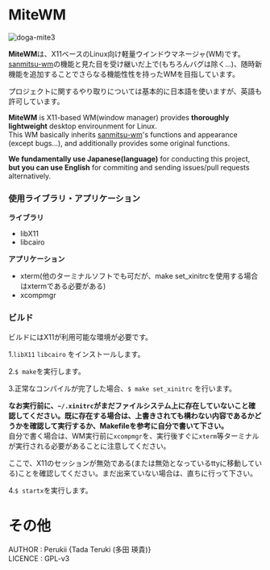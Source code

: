 # MiteWM

![doga-mite3](https://user-images.githubusercontent.com/57752033/89909409-004ced00-dc2a-11ea-980a-7ff7d0de59aa.gif)


**MiteWM**は、X11ベースのLinux向け軽量ウインドウマネージャ(WM)です。 <br>
[sanmitsu-wm](https://github.com/Perukii/sanmitsu-wm)の機能と見た目を受け継いだ上で(もちろんバグは除く...)、随時新機能を追加することでさらなる機能性性を持ったWMを目指しています。

プロジェクトに関するやり取りについては基本的に日本語を使いますが、英語も許可しています。

**MiteWM** is X11-based WM(window manager) provides **thoroughly lightweight** desktop envirounment for Linux. <br>
This WM basically inherits [sanmitsu-wm](https://github.com/Perukii/sanmitsu-wm)'s functions and appearance (except bugs...), and additionally provides some original functions.  

**We fundamentally use Japanese(language)** for conducting this project, **but you can use English** for commiting and sending issues/pull requests alternatively.

### 使用ライブラリ・アプリケーション

**ライブラリ**
 - libX11
 - libcairo
 
**アプリケーション**
  - xterm(他のターミナルソフトでも可だが、make set_xinitrcを使用する場合はxtermである必要がある)
  - xcompmgr
 
### ビルド

ビルドにはX11が利用可能な環境が必要です。<br>

1.`libX11` `libcairo` をインストールします。<br>

2.`$ make`を実行します。 <br>

3.正常なコンパイルが完了した場合、`$ make set_xinitrc` を行います。<br>

**なお実行前に、`~/.xinitrc`がまだファイルシステム上に存在していないこと確認してください。既に存在する場合は、上書きされても構わない内容であるかどうかを確認して実行するか、Makefileを参考に自分で書いて下さい。** <br> 
自分で書く場合は、WM実行前に`xcompmgr`を、実行後すぐに`xterm`等ターミナルが実行される必要があることに注意してください。

ここで、X11のセッションが無効である(または無効となっているttyに移動している)ことを確認してください。まだ出来ていない場合は、直ちに行って下さい。<br>

4.`$ startx`を実行します。

# その他

AUTHOR : Perukii {Tada Teruki (多田 瑛貴)} <br>
LICENCE : GPL-v3


